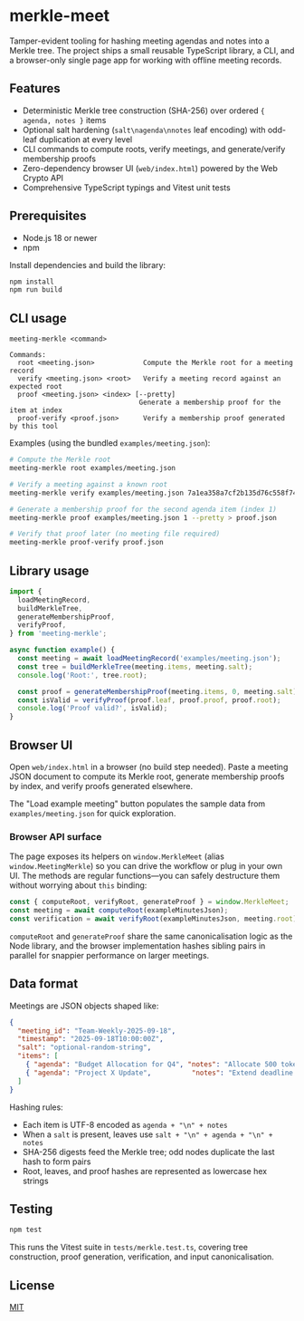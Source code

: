 # merkle-meet

Tamper-evident tooling for hashing meeting agendas and notes into a Merkle tree. The project ships a small reusable TypeScript library, a CLI, and a browser-only single page app for working with offline meeting records.

## Features
- Deterministic Merkle tree construction (SHA-256) over ordered `{ agenda, notes }` items
- Optional salt hardening (`salt\nagenda\nnotes` leaf encoding) with odd-leaf duplication at every level
- CLI commands to compute roots, verify meetings, and generate/verify membership proofs
- Zero-dependency browser UI (`web/index.html`) powered by the Web Crypto API
- Comprehensive TypeScript typings and Vitest unit tests

## Prerequisites
- Node.js 18 or newer
- npm

Install dependencies and build the library:

```bash
npm install
npm run build
```

## CLI usage

```
meeting-merkle <command>

Commands:
  root <meeting.json>            Compute the Merkle root for a meeting record
  verify <meeting.json> <root>   Verify a meeting record against an expected root
  proof <meeting.json> <index> [--pretty]
                                Generate a membership proof for the item at index
  proof-verify <proof.json>      Verify a membership proof generated by this tool
```

Examples (using the bundled `examples/meeting.json`):

```bash
# Compute the Merkle root
meeting-merkle root examples/meeting.json

# Verify a meeting against a known root
meeting-merkle verify examples/meeting.json 7a1ea358a7cf2b135d76c558f74ea39b1bfa37377d6a916d7a94fdfb8dfd0738

# Generate a membership proof for the second agenda item (index 1)
meeting-merkle proof examples/meeting.json 1 --pretty > proof.json

# Verify that proof later (no meeting file required)
meeting-merkle proof-verify proof.json
```

## Library usage

```ts
import {
  loadMeetingRecord,
  buildMerkleTree,
  generateMembershipProof,
  verifyProof,
} from 'meeting-merkle';

async function example() {
  const meeting = await loadMeetingRecord('examples/meeting.json');
  const tree = buildMerkleTree(meeting.items, meeting.salt);
  console.log('Root:', tree.root);

  const proof = generateMembershipProof(meeting.items, 0, meeting.salt);
  const isValid = verifyProof(proof.leaf, proof.proof, proof.root);
  console.log('Proof valid?', isValid);
}
```

## Browser UI

Open `web/index.html` in a browser (no build step needed). Paste a meeting JSON document to compute its Merkle root, generate membership proofs by index, and verify proofs generated elsewhere.

The "Load example meeting" button populates the sample data from `examples/meeting.json` for quick exploration.

### Browser API surface

The page exposes its helpers on `window.MerkleMeet` (alias `window.MeetingMerkle`) so you can drive the workflow or plug in your own UI. The methods are regular functions—you can safely destructure them without worrying about `this` binding:

```js
const { computeRoot, verifyRoot, generateProof } = window.MerkleMeet;
const meeting = await computeRoot(exampleMinutesJson);
const verification = await verifyRoot(exampleMinutesJson, meeting.root);
```

`computeRoot` and `generateProof` share the same canonicalisation logic as the Node library, and the browser implementation hashes sibling pairs in parallel for snappier performance on larger meetings.

## Data format

Meetings are JSON objects shaped like:

```json
{
  "meeting_id": "Team-Weekly-2025-09-18",
  "timestamp": "2025-09-18T10:00:00Z",
  "salt": "optional-random-string",
  "items": [
    { "agenda": "Budget Allocation for Q4", "notes": "Allocate 500 tokens to community fund." },
    { "agenda": "Project X Update",          "notes": "Extend deadline to Nov 30." }
  ]
}
```

Hashing rules:
- Each item is UTF-8 encoded as `agenda + "\n" + notes`
- When a `salt` is present, leaves use `salt + "\n" + agenda + "\n" + notes`
- SHA-256 digests feed the Merkle tree; odd nodes duplicate the last hash to form pairs
- Root, leaves, and proof hashes are represented as lowercase hex strings

## Testing

```bash
npm test
```

This runs the Vitest suite in `tests/merkle.test.ts`, covering tree construction, proof generation, verification, and input canonicalisation.

## License

[MIT](LICENSE)
